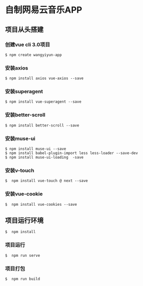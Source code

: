 # 自制网易云音乐APP

## 项目从头搭建

### 创建vue cli 3.0项目
```
$ npm create wangyiyun-app
```



### 安装axios

```
$ npm install axios vue-axios --save
```



### 安装superagent

```
$ npm install vue-superagent --save
```



### 安装better-scroll

```
$ npm install better-scroll --save
```



### 安装muse-ui

```
$ npm install muse-ui --save
$ npm install babel-plugin-import less less-loader --save-dev
$ npm install muse-ui-loading  -save
```



### 安装v-touch

```
$  npm install vue-touch @ next --save
```



### 安装vue-cookie

```
$  npm install vue-cookies --save
```


## 项目运行环境

```
$  npm install
```

### 项目运行
```
$  npm run serve
```

### 项目打包
```
$  npm run build
```
